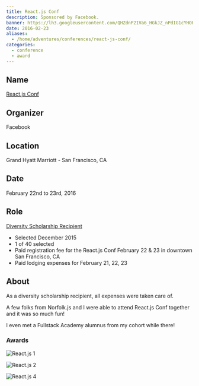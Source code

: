 ```yaml
---
title: React.js Conf
description: Sponsored by Facebook.
banner: https://lh3.googleusercontent.com/QHZdnP21Va6_HGkJZ_nPdIG1cYHOP5m_cinTtoqfhmakz_NFx_WDslTKdnqtynv58SotwsSThofSmEIA_C1ZsAmoLoeVkuGKdIVR8vOZ8xSu1weiBfWwaYHzHKYvPOF0KZWVyu4dZPj5o3vrHGepz7IQLms2Brgu2_aDg9nS7QKO1aOQ_W5Zp-vEfcEHO9IGMR5oG2PtjMDP9GeoK-SLZAtjPp1k3ka6s-Kjscmfz4v0g39H289hbryCc9s80Ye184-3f51OCYLMe75ipnDvKoyQ3YbdX6hTjqwXRIjcOZ97XcDgbpoqCyHSp8Lt2i9H0PK-zL_4ZYziJgpWKkJrS2Vrbi0FWZlvvq6-fHuaInr8n7dWbRkaB4SbxIXYoe3rdB8YQyEjVe0f-wngMOT0Pes9z1CSunpV0tjcHC7qixOScMjjTDp2qeA96UY2CkuJFgMZK89BHmCRMB-Mf-i462gUMX98URhk38sP3kN-6QBOLuY21hzeki6g9cjM_ynUyEB3r1mfNuFPVpv9hOSbExTgK8vocUE1mPQI0TbwY9KBeNyOtNlA358UlhNa6Mk8ofpxzV5TlsIV_evdODl2_HmO2cBZiuekznFG94UKxbBcYZefJvFFIIwI35i7JTk3=w727-h969-no
date: 2016-02-23
aliases:
  - /home/adventures/conferences/react-js-conf/
categories:
  - conference
  - award
---
```


## Name

[React.js Conf](https://conf.reactjs.com/ 'React.js Conf')

## Organizer

Facebook

## Location

Grand Hyatt Marriott - San Francisco, CA

## Date

February 22nd to 23rd, 2016

## Role

[Diversity Scholarship Recipient](https://reactjs.org/blog/2015/12/04/react-js-conf-2016-diversity-scholarship.html)

- Selected December 2015
- 1 of 40 selected
- Paid registration fee for the React.js Conf February 22 & 23 in downtown San Francisco, CA
- Paid lodging expenses for February 21, 22, 23

## About

As a diversity scholarship recipient, all expenses were taken care of.

A few folks from Norfolk.js and I were able to attend React.js Conf together and it was so much fun!

I even met a Fullstack Academy alumnus from my cohort while there!

### Awards

![React.js 1](https://lh3.googleusercontent.com/aCzlv_xAztr0YI_3MSBB6U7mrbeCzjobaduaPIW4NB8qSkGkF8rFBxGWWj18ksuE69xPdq68PyBdEdGwo9_d1m3pKyTzok1h1fSjMG0pdw1btWgaYQPwhuS45dmoEBdUAGI8hAFqLqk-50CZoz-N2qKoBBUzX4d4fW-R_qfgUGmlEvZoMQbxGDQwioQR1UUSuX977p1OqdYN_tts_278lEP1r37SL3ZE98rv6ecZUy2BIFvtk3mzD5hjevr5paITGmITAhVKGptIb8oWl_cIYqF--qNISa5MNaHwhPwNY2619X2bhbmOSIrRY_XN11N6yA-GA4odb79TuLKrzWr6SF1-2zTqrLEiT28tt32pckm1YWu-VO4j0pqm-OBNCj1CbXKvTO3zqgB3GrEA9yy3EwgoTy8fTWa8smj09uqmgUy8keNkY5eFTg0Zv2WVAZI48uUQmWIP5o-i_uQEu_lXJYI0W1-879G0xJkgrVdM_VSUeyxIBOO6yP2BMpdvYmTPICFiV6fu2-8ksrdZfK-iT9me1J1EkW1SbXDdoXGtooA1EeGNXts39ypkxqvoU-KyvBlem5CGxC4PgVRQ8kIuwyyCYLUrAXPc4JgKNVg8dyCta_IriCQJndNUpYAnjG1F=w293-h220-no)

![React.js 2](https://lh3.googleusercontent.com/kz_CrIbrcE533jCis1Kj_TazCM71OhsK0UJjZD_XYYhNN5H9DetAuv24YLyoqtrEf0Bv0N8Vojo0fe32t2nKMxzFqEJRq1nz9uO6UApdWx45_SAGJIB_y38fxIvwDgyqe7NJ7LeiewJMRSnPmVktBgpyDiVMMAD1ySOoiH5xiunE-5b-qYaetQZnp6ppj4VxdaUTZswxcegwD5jQjuloTBGEJ2CJIGJybQGP3JSVgoURVT96xVh3ss9BjM24sBf5vI4ueS_RvRDqVnw-mAxxJGRJt-qWdst8hF0eNR2rWiDoHflb7mKMXCZsBAsvcQck68sHsBUwIvktWDA-7rJD07Ti3oUux1TFoOuNSbi7QZpRkBFCS2beLYrwxD0nVCERBkofsNLsFVYl28puT5JfwV_grFpvu1JIkkCj9VBaww_lLJo0oh6lwTkcDdte9dZSWCD0ORz_V7SAQO3QPVrHwygmvlI7gzd6AAPIvgQLDmzO9ziaoPIH-2m_BuV1e588FYDywqQe7NavEemt5wrFqGAPzN8P3i9JmzwsC31OHX8kwJ4J1MBezB6Kw452aWFRrWllRoeOXnVSV1AfAOI_hblyTZ10W_ubjvnPfRqZoE6ZxQ6973dNBOTclQJK3HCV=w1292-h969-no)

![React.js 4](https://lh3.googleusercontent.com/KcwHP_Qujh3u2X_5ifmhq-oDPx_ND5DHg5hp3PhwlJMCJT0OCaAP__2pwM_dPBiiRclCLf1v-ybXeSM1oXCq0yNAwjz4hMJ9QzznO1O1ZhQ0zBiT30KVRJvOQRkRhfmuAOVuavXCO5N7qa1atRR0lK8vtQKAgfOp24G1ziyheTd-De_5co9v9Gmi1IgLXRXIO05akrRon1kUiUHGhDy8ziOCG8vD5Js2wfCbwbi8S0eizComcMGAXMjHBre2bvPXZ3kOpyrmcokXDpI9JYXCy6xQw8S8pnUV-YH9fOpqTsVE1ASUuvHoHS7WvH5kcZEAFvYf9NorqsCpc0hCd1GUB9eiv_67N_FVwjuC4LyfhQsRCXHVMbNM-Fxkvoip8fjFIhm2BUagFC_9umh5UXbOAHXpbxYsi6dB8TcpX_t1RVGNSnHga2A4DQ9E9JxpiL-OvodwRoRmM0MT9RTzOgTmVtiZz3nncfiBT6ElPWC89XItZPJv_cZyB5Vf_nyV8eCCK2iPZZU1U4V48Tr8d1sSjsy9PKK7dR0_xJOV_0JQVQ8Bwhf4Hmhod_PLvjyvjy9uhXCd7DxPBMgh76FhBgcvE3PZ3uBCBFoU8yi2HBqkVeOcIt_7EMpReAZLMVyh2lUE=w293-h220-no)
